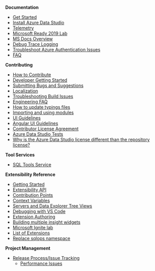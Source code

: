 **Documentation**
* [Get Started](https://aka.ms/get-started-sqlopsstudio)
* [Install Azure Data Studio](https://aka.ms/sqlopsstudio)
* [Telemetry](Telemetry)
* [Microsoft Ready 2019 Lab](Microsoft-Ready-2019-lab)
* [MS Docs Overview](https://aka.ms/sqlopsstudio-docs)
* [Debug Trace Logging](Debug-Trace-Logging)
* [Troubleshoot Azure Authentication Issues](Troubleshoot-Azure-Authentication-Issues)
* [FAQ](https://docs.microsoft.com/sql/sql-operations-studio/faq)

**Contributing**
* [How to Contribute](How-to-Contribute)
* [Developer Getting Started](Developer-Getting-Started-Guide)
* [Submitting Bugs and Suggestions](Submitting-Bugs-and-Suggestions)
* [Localization](https://github.com/Microsoft/Localization/wiki/SQL-Operations-Studio)
* [Troubleshooting Build Issues](Troubleshooting-Build-Issues)
* [Engineering FAQ](Engineering-FAQ)
* [How to update typings files](How-to-update-typings-files)
* [Importing and using modules](Importing-and-using-modules)
* [UI Guidelines](UI-guidelines)
* [Angular UI Guidelines](Angular-UI-Guidelines)
* [Contributor License Agreement](Contributor-License-Agreement)
* [Azure Data Studio Tests](https://github.com/Microsoft/azuredatastudio/blob/main/test/README.md)
* [Why is the Azure Data Studio license different than the repository license?](Differences-between-the-repository-and-Azure-Data-Studio)

**Tool Services**
* [SQL Tools Service](https://github.com/microsoft/azuredatastudio/wiki/SQL-Tools-Service)

**Extensibility Reference**
* [Getting Started](Getting-started-with-Extensibility)
* [Extensibility API](Extensibility-API)
* [Contribution Points](Contribution-points)
* [Context Variables](Context-Variables)
* [Servers and Data Explorer Tree Views](Servers-and-Data-Explorer-Tree-Views)
* [Debugging with VS Code](Debugging-an-Extension-with-VS-Code)
* [Extension Authoring](Extension-Authoring)
* [Building multiple insight widgets](Building-multiple-insight-widgets)
* [Microsoft Ignite lab](Microsoft-Ignite-lab)
* [List of Extensions](List-of-Extensions)
* [Replace sqlops namespace](Replace-sqlops-namespace-with-azdata-namespace)

**Project Management**
* [Release Process/Issue Tracking](Release-Process-and-Issue-Tracking)
  * [Performance Issues](Performance-Issues)